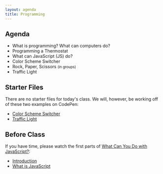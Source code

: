 ```yaml
---
layout: agenda
title: Programming
---
```


Agenda
------

* What is programming? What can computers do?
* Programming a Thermostat
* What can JavaScript (JS) do?
* Color Scheme Switcher
* Rock, Paper, Scissors <small>(in groups)</small>
* Traffic Light

Starter Files
-------------

There are no starter files for today's class. We will, however, be working off of these two examples on CodePen:

* [Color Scheme Switcher](https://codepen.io/nevan/pen/GaEdl)
* [Traffic Light](https://codepen.io/nevan/pen/HKlgL)


Before Class
------------

If you have time, please watch the first parts of [What Can You Do with JavaScript?](https://generalassemb.ly/online/videos/what-can-you-do-with-javascript):

* [Introduction](https://generalassemb.ly/online/videos/what-can-you-do-with-javascript/cinema?chapter=0)
* [What is JavaScript](https://generalassemb.ly/online/videos/what-can-you-do-with-javascript/cinema?chapter=1)